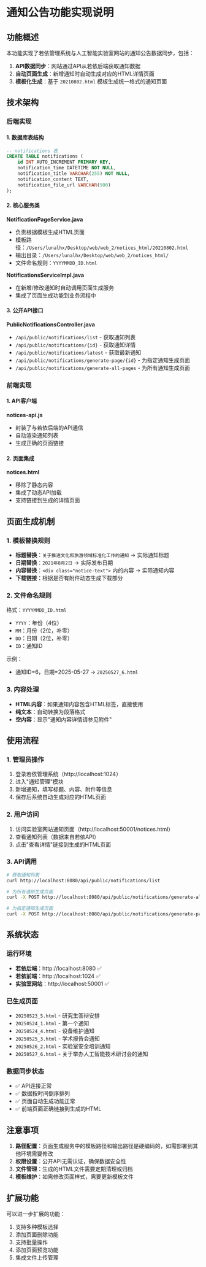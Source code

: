 # 通知公告功能实现说明

## 功能概述

本功能实现了若依管理系统与人工智能实验室网站的通知公告数据同步，包括：

1. **API数据同步**：网站通过API从若依后端获取通知数据
2. **自动页面生成**：新增通知时自动生成对应的HTML详情页面
3. **模板化生成**：基于 `20210802.html` 模板生成统一格式的通知页面

## 技术架构

### 后端实现

#### 1. 数据库表结构
```sql
-- notifications 表
CREATE TABLE notifications (
    id INT AUTO_INCREMENT PRIMARY KEY,
    notification_time DATETIME NOT NULL,
    notification_title VARCHAR(255) NOT NULL,
    notification_content TEXT,
    notification_file_url VARCHAR(500)
);
```

#### 2. 核心服务类

**NotificationPageService.java**
- 负责根据模板生成HTML页面
- 模板路径：`/Users/lunalhx/Desktop/web/web_2/notices_html/20210802.html`
- 输出目录：`/Users/lunalhx/Desktop/web/web_2/notices_html/`
- 文件命名规则：`YYYYMMDD_ID.html`

**NotificationsServiceImpl.java**
- 在新增/修改通知时自动调用页面生成服务
- 集成了页面生成功能到业务流程中

#### 3. 公开API接口

**PublicNotificationsController.java**
- `/api/public/notifications/list` - 获取通知列表
- `/api/public/notifications/{id}` - 获取通知详情
- `/api/public/notifications/latest` - 获取最新通知
- `/api/public/notifications/generate-page/{id}` - 为指定通知生成页面
- `/api/public/notifications/generate-all-pages` - 为所有通知生成页面

### 前端实现

#### 1. API客户端
**notices-api.js**
- 封装了与若依后端的API通信
- 自动渲染通知列表
- 生成正确的页面链接

#### 2. 页面集成
**notices.html**
- 移除了静态内容
- 集成了动态API加载
- 支持链接到生成的详情页面

## 页面生成机制

### 1. 模板替换规则

- **标题替换**：`关于推进文化和旅游领域标准化工作的通知` → 实际通知标题
- **日期替换**：`2021年8月2日` → 实际发布日期
- **内容替换**：`<div class="notice-text">` 内的内容 → 实际通知内容
- **下载链接**：根据是否有附件动态生成下载部分

### 2. 文件命名规则

格式：`YYYYMMDD_ID.html`
- `YYYY`：年份（4位）
- `MM`：月份（2位，补零）
- `DD`：日期（2位，补零）
- `ID`：通知ID

示例：
- 通知ID=6，日期=2025-05-27 → `20250527_6.html`

### 3. 内容处理

- **HTML内容**：如果通知内容包含HTML标签，直接使用
- **纯文本**：自动转换为段落格式
- **空内容**：显示"通知内容详情请参见附件"

## 使用流程

### 1. 管理员操作
1. 登录若依管理系统（http://localhost:1024）
2. 进入"通知管理"模块
3. 新增通知，填写标题、内容、附件等信息
4. 保存后系统自动生成对应的HTML页面

### 2. 用户访问
1. 访问实验室网站通知页面（http://localhost:50001/notices.html）
2. 查看通知列表（数据来自若依API）
3. 点击"查看详情"链接到生成的HTML页面

### 3. API调用
```bash
# 获取通知列表
curl http://localhost:8080/api/public/notifications/list

# 为所有通知生成页面
curl -X POST http://localhost:8080/api/public/notifications/generate-all-pages

# 为指定通知生成页面
curl -X POST http://localhost:8080/api/public/notifications/generate-page/6
```

## 系统状态

### 运行环境
- **若依后端**：http://localhost:8080 ✅
- **若依前端**：http://localhost:1024 ✅
- **实验室网站**：http://localhost:50001 ✅

### 已生成页面
- `20250523_5.html` - 研究生答辩安排
- `20250524_1.html` - 第一个通知
- `20250524_4.html` - 设备维护通知
- `20250525_3.html` - 学术报告会通知
- `20250526_2.html` - 实验室安全培训通知
- `20250527_6.html` - 关于举办人工智能技术研讨会的通知

### 数据同步状态
- ✅ API连接正常
- ✅ 数据按时间倒序排列
- ✅ 页面自动生成功能正常
- ✅ 前端页面正确链接到生成的HTML

## 注意事项

1. **路径配置**：页面生成服务中的模板路径和输出路径是硬编码的，如需部署到其他环境需要修改
2. **权限设置**：公开API无需认证，确保数据安全性
3. **文件管理**：生成的HTML文件需要定期清理或归档
4. **模板维护**：如需修改页面样式，需要更新模板文件

## 扩展功能

可以进一步扩展的功能：
1. 支持多种模板选择
2. 添加页面删除功能
3. 支持批量操作
4. 添加页面预览功能
5. 集成文件上传管理 